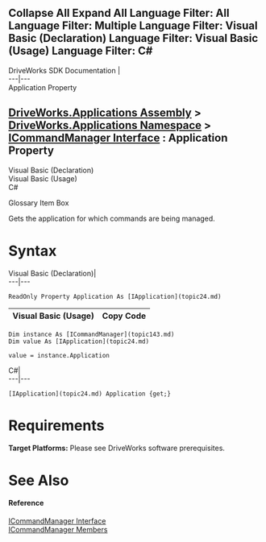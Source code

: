 Collapse All Expand All Language Filter: All  Language Filter: Multiple  Language Filter: Visual Basic (Declaration) Language Filter: Visual Basic (Usage) Language Filter: C#  
---  
DriveWorks SDK Documentation  |   
---|---  
Application Property   
  
[DriveWorks.Applications Assembly](topic13.md) > [DriveWorks.Applications Namespace](topic16.md) > [ICommandManager Interface](topic143.md) : Application Property  
---  
  
Visual Basic (Declaration)    
Visual Basic (Usage)    
C# 

Glossary Item Box

Gets the application for which commands are being managed. 

# Syntax

Visual Basic (Declaration)|   
---|---  
      
    
    ReadOnly Property Application As [IApplication](topic24.md)  
  
Visual Basic (Usage)| Copy Code  
---|---  
      
    
    Dim instance As [ICommandManager](topic143.md)
    Dim value As [IApplication](topic24.md)
     
    value = instance.Application  
  
C#|   
---|---  
      
    
    [IApplication](topic24.md) Application {get;}  
  
# Requirements

**Target Platforms:** Please see DriveWorks software prerequisites.

# See Also

#### Reference

[ICommandManager Interface](topic143.md)   
[ICommandManager Members](topic144.md)


